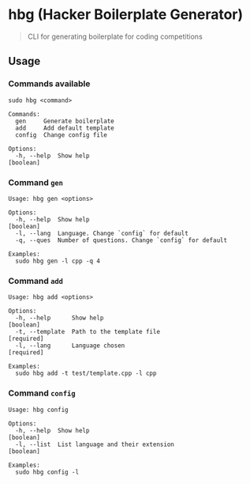 # hbg (Hacker Boilerplate Generator)
> CLI for generating boilerplate for coding competitions

## Usage

### Commands available

```
sudo hbg <command>

Commands:
  gen     Generate boilerplate
  add     Add default template
  config  Change config file

Options:
  -h, --help  Show help                                                [boolean]

```

### Command `gen`

```
Usage: hbg gen <options>

Options:
  -h, --help  Show help                                                [boolean]
  -l, --lang  Language. Change `config` for default
  -q, --ques  Number of questions. Change `config` for default

Examples:
  sudo hbg gen -l cpp -q 4

```

### Command `add`

```
Usage: hbg add <options>

Options:
  -h, --help      Show help                                            [boolean]
  -t, --template  Path to the template file                           [required]
  -l, --lang      Language chosen                                     [required]

Examples:
  sudo hbg add -t test/template.cpp -l cpp

```

### Command `config`

```
Usage: hbg config

Options:
  -h, --help  Show help                                                [boolean]
  -l, --list  List language and their extension                        [boolean]

Examples:
  sudo hbg config -l

```

